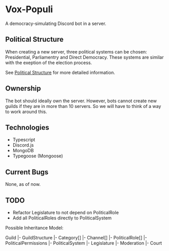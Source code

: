 # Vox-Populi
A democracy-simulating Discord bot in a server.

## Political Structure
When creating a new server, three political systems can be chosen: Presidential, Parliamentry and Direct Democracy.
These systems are similar with the exeption of the election process.

See [Political Structure](docs/politicalStructure) for more detailed information.

## Ownership
The bot should ideally own the server.
However, bots cannot create new guilds if they are in more than 10 servers.
So we will have to think of a way to work around this.

## Technologies
- Typescript
- Discord.js
- MongoDB
- Typegoose (Mongoose)

## Current Bugs
None, as of now.

## TODO
- Refactor Legislature to not depend on PoliticalRole
- Add all PoliticalRoles directly to PoliticalSystem

Possible Inheritance Model:

Guild
|- GuildStructure
    |- Category[]
        |- Channel[]
    |- PoliticalRole[]
        |- PoliticalPermissions
|- PoliticalSystem
    |- Legislature
    |- Moderation
    |- Court